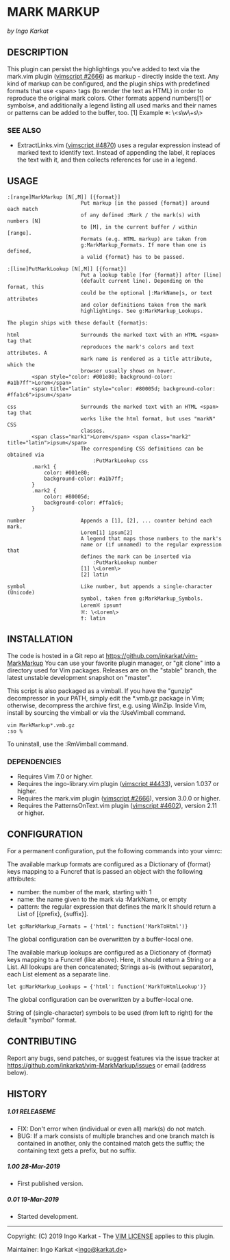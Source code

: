 MARK MARKUP
===============================================================================
_by Ingo Karkat_

DESCRIPTION
------------------------------------------------------------------------------

This plugin can persist the highlightings you've added to text via the
mark.vim plugin ([vimscript #2666](http://www.vim.org/scripts/script.php?script_id=2666)) as markup - directly inside the text. Any
kind of markup can be configured, and the plugin ships with predefined formats
that use &lt;span&gt; tags (to render the text as HTML) in order to reproduce the
original mark colors. Other formats append numbers[1] or symbols※, and
additionally a legend listing all used marks and their names or patterns can
be added to the buffer, too.                         [1] Example ※: \\&lt;s\\w\\+s\\&gt;

### SEE ALSO

- ExtractLinks.vim ([vimscript #4870](http://www.vim.org/scripts/script.php?script_id=4870)) uses a regular expression instead of
  marked text to identify text. Instead of appending the label, it replaces
  the text with it, and then collects references for use in a legend.

USAGE
------------------------------------------------------------------------------

    :[range]MarkMarkup [N[,M]] [{format}]
                            Put markup [in the passed {format}] around each match
                            of any defined :Mark / the mark(s) with numbers [N]
                            to [M], in the current buffer / within [range].
                            Formats (e.g. HTML markup) are taken from
                            g:MarkMarkup_Formats. If more than one is defined,
                            a valid {format} has to be passed.

    :[line]PutMarkLookup [N[,M]] [{format}]
                            Put a lookup table [for {format}] after [line]
                            (default current line). Depending on the format, this
                            could be the optional |:MarkName|s, or text attributes
                            and color definitions taken from the mark
                            highlightings. See g:MarkMarkup_Lookups.

    The plugin ships with these default {format}s:

    html                    Surrounds the marked text with an HTML <span> tag that
                            reproduces the mark's colors and text attributes. A
                            mark name is rendered as a title attribute, which the
                            browser usually shows on hover.
            <span style="color: #001e80; background-color: #a1b7ff">Lorem</span>
            <span title="latin" style="color: #80005d; background-color: #ffa1c6">ipsum</span>

    css                     Surrounds the marked text with an HTML <span> tag that
                            works like the html format, but uses "markN" CSS
                            classes.
            <span class="mark1">Lorem</span> <span class="mark2" title="latin">ipsum</span>
                            The corresponding CSS definitions can be obtained via
                                :PutMarkLookup css
            .mark1 {
                color: #001e80;
                background-color: #a1b7ff;
            }
            .mark2 {
                color: #80005d;
                background-color: #ffa1c6;
            }

    number                  Appends a [1], [2], ... counter behind each mark.
                            Lorem[1] ipsum[2]
                            A legend that maps those numbers to the mark's
                            name or (if unnamed) to the regular expression that
                            defines the mark can be inserted via
                                :PutMarkLookup number
                            [1] \<Lorem\>
                            [2] latin

    symbol                  Like number, but appends a single-character (Unicode)
                            symbol, taken from g:MarkMarkup_Symbols.
                            Lorem※ ipsum†
                            ※: \<Lorem\>
                            †: latin

INSTALLATION
------------------------------------------------------------------------------

The code is hosted in a Git repo at https://github.com/inkarkat/vim-MarkMarkup
You can use your favorite plugin manager, or "git clone" into a directory used
for Vim packages. Releases are on the "stable" branch, the latest unstable
development snapshot on "master".

This script is also packaged as a vimball. If you have the "gunzip"
decompressor in your PATH, simply edit the \*.vmb.gz package in Vim; otherwise,
decompress the archive first, e.g. using WinZip. Inside Vim, install by
sourcing the vimball or via the :UseVimball command.

    vim MarkMarkup*.vmb.gz
    :so %

To uninstall, use the :RmVimball command.

### DEPENDENCIES

- Requires Vim 7.0 or higher.
- Requires the ingo-library.vim plugin ([vimscript #4433](http://www.vim.org/scripts/script.php?script_id=4433)), version 1.037 or
  higher.
- Requires the mark.vim plugin ([vimscript #2666](http://www.vim.org/scripts/script.php?script_id=2666)), version 3.0.0 or higher.
- Requires the PatternsOnText.vim plugin ([vimscript #4602](http://www.vim.org/scripts/script.php?script_id=4602)), version 2.11 or
  higher.

CONFIGURATION
------------------------------------------------------------------------------

For a permanent configuration, put the following commands into your vimrc:

The available markup formats are configured as a Dictionary of {format} keys
mapping to a Funcref that is passed an object with the following attributes:
- number:   the number of the mark, starting with 1
- name:     the name given to the mark via :MarkName, or empty
- pattern:  the regular expression that defines the mark
It should return a List of [{prefix}, {suffix}].
 <!-- -->

    let g:MarkMarkup_Formats = {'html': function('MarkToHtml')}

The global configuration can be overwritten by a buffer-local one.

The available markup lookups are configured as a Dictionary of {format} keys
mapping to a Funcref (like above). Here, it should return a String or a List.
All lookups are then concatenated; Strings as-is (without separator), each
List element as a separate line.

    let g:MarkMarkup_Lookups = {'html': function('MarkToHtmlLookup')}

The global configuration can be overwritten by a buffer-local one.

String of (single-character) symbols to be used (from left to right) for the
default "symbol" format.

CONTRIBUTING
------------------------------------------------------------------------------

Report any bugs, send patches, or suggest features via the issue tracker at
https://github.com/inkarkat/vim-MarkMarkup/issues or email (address below).

HISTORY
------------------------------------------------------------------------------

##### 1.01    RELEASEME
- FIX: Don't error when (individual or even all) mark(s) do not match.
- BUG: If a mark consists of multiple branches and one branch match is
  contained in another, only the contained match gets the suffix; the
  containing text gets a prefix, but no suffix.

##### 1.00    28-Mar-2019
- First published version.

##### 0.01    19-Mar-2019
- Started development.

------------------------------------------------------------------------------
Copyright: (C) 2019 Ingo Karkat -
The [VIM LICENSE](http://vimdoc.sourceforge.net/htmldoc/uganda.html#license) applies to this plugin.

Maintainer:     Ingo Karkat &lt;ingo@karkat.de&gt;
